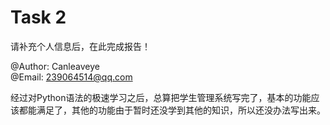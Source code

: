 # Task 2

请补充个人信息后，在此完成报告！

@Author:  Canleaveye  
@Email: 239064514@qq.com

经过对Python语法的极速学习之后，总算把学生管理系统写完了，基本的功能应该都能满足了，其他的功能由于暂时还没学到其他的知识，所以还没办法写出来。
